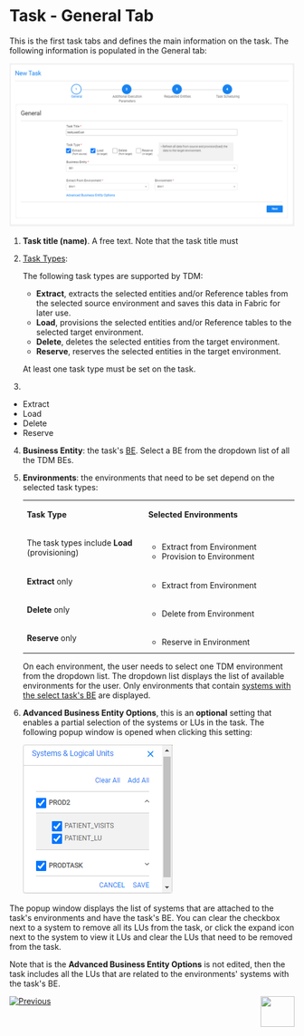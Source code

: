 # Task - General Tab

This is the first task tabs and defines the main information on the task. The following information is populated in the General tab:

![general tab](images/load_task_general_tab.png)

1. **Task title (name)**. A free text. Note that the task title must 

2. [Task Types](14_task_overview.md#task-types): 

   The following task types are supported by TDM:

   - **Extract**, extracts the selected entities and/or Reference tables from the selected source environment and saves this data in Fabric for later use.
   - **Load**, provisions the selected entities and/or Reference tables to the selected target environment.
   - **Delete**, deletes the selected entities from the target environment.
   - **Reserve**, reserves the selected entities in the target environment.

   At least one task type must be set on the task.

3. 

   - Extract
   - Load
   - Delete
   - Reserve

4. **Business Entity**: the task's [BE](04_tdm_gui_business_entity_window.md). Select a BE from the dropdown list of all the TDM BEs.

5. **Environments**: the environments that need to be set depend on the selected task types:

   <table width="700pxl">
   <tbody>
   <tr>
   <td width="300pxl">
   <p><strong>Task Type</strong></p>
   </td>
   <td width="400pxl">
   <p><strong>Selected Environments</strong></p>
   </td>
   </tr>
   <tr>
   <td width="312">
   <p>The task types include <strong>Load</strong> (provisioning)</p>
   </td>
   <td width="312">
   <ul>
   <li>Extract from Environment</li>
   <li>Provision to Environment</li>
   </ul>
   </td>
   </tr>
   <tr>
   <td width="312">
   <p><strong>Extract</strong> only</p>
   </td>
   <td width="312">
   <ul>
   <li>Extract from Environment</li>
   </ul>
   </td>
   </tr>
   <tr>
   <td width="312">
   <p><strong>Delete</strong> only</p>
   </td>
   <td width="312">
   <ul>
   <li>Delete from Environment</li>
   </ul>
   </td>
   </tr>
   <tr>
   <td width="312">
   <p><strong>Reserve</strong> only</p>
   </td>
   <td width="312">
   <ul>
   <li>Reserve in Environment</li>
   </ul>
   </td>
   </tr>
   </tbody>
   </table>

   On each environment, the user needs to select one TDM environment from the dropdown list. The dropdown list displays the list of available environments for the user. Only environments that contain [systems with the select task's BE](11_environment_products_tab.md) are displayed.   

6. **Advanced Business Entity Options**, this is an **optional** setting that enables a partial selection of the systems or LUs in the task. The following popup window is opened when clicking this setting:

   ![advanced BE options](images/task_advanced_be_options.png)

   

The popup window displays the list of systems that are attached to the task's environments and have the task's BE. You can clear the checkbox next to a system to remove all its LUs from the task, or click the expand icon next to the system to view it LUs and clear the LUs that need to be removed from the task. 

Note that is the **Advanced Business Entity Options** is not edited, then the task includes all the LUs that are related to the environments' systems with the task's BE.



 [![Previous](/articles/images/Previous.png)](14_task_overview.md)[<img align="right" width="60" height="54" src="/articles/images/Next.png">](15_data_flux_task.md)

